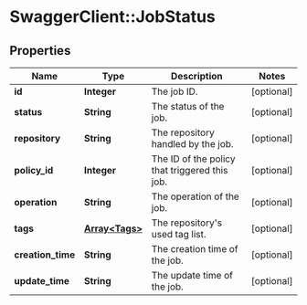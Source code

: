 # SwaggerClient::JobStatus

## Properties
Name | Type | Description | Notes
------------ | ------------- | ------------- | -------------
**id** | **Integer** | The job ID. | [optional] 
**status** | **String** | The status of the job. | [optional] 
**repository** | **String** | The repository handled by the job. | [optional] 
**policy_id** | **Integer** | The ID of the policy that triggered this job. | [optional] 
**operation** | **String** | The operation of the job. | [optional] 
**tags** | [**Array&lt;Tags&gt;**](Tags.md) | The repository&#39;s used tag list. | [optional] 
**creation_time** | **String** | The creation time of the job. | [optional] 
**update_time** | **String** | The update time of the job. | [optional] 


